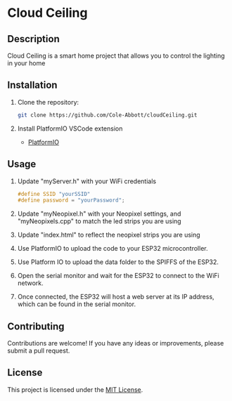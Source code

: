 
# Cloud Ceiling

## Description
Cloud Ceiling is a smart home project that allows you to control the lighting in your home

## Installation
1. Clone the repository:
    ```bash
    git clone https://github.com/Cole-Abbott/cloudCeiling.git
    ```

2. Install PlatformIO VSCode extension
    - [PlatformIO](https://platformio.org/)

## Usage
1. Update "myServer.h" with your WiFi credentials
    ```c++
    #define SSID "yourSSID"
    #define password = "yourPassword";
    ```
2. Update "myNeopixel.h" with your Neopixel settings, and "myNeopixels.cpp" to match the led strips you are using

3. Update "index.html" to reflect the neopixel strips you are using

4. Use PlatformIO to upload the code to your ESP32 microcontroller.
5. Use Platform IO to upload the data folder to the SPIFFS of the ESP32.

6. Open the serial monitor and wait for the ESP32 to connect to the WiFi network.

7. Once connected, the ESP32 will host a web server at its IP address, which can be found in the serial monitor.


## Contributing
Contributions are welcome! If you have any ideas or improvements, please submit a pull request. 

## License
This project is licensed under the [MIT License](LICENSE).

